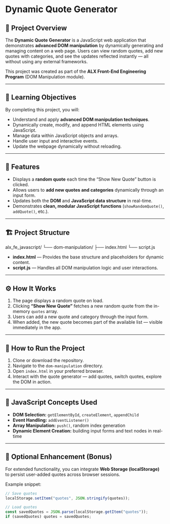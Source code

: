 # Dynamic Quote Generator

## 📖 Project Overview
The **Dynamic Quote Generator** is a JavaScript web application that demonstrates **advanced DOM manipulation** by dynamically generating and managing content on a web page. Users can view random quotes, add new quotes with categories, and see the updates reflected instantly — all without using any external frameworks.

This project was created as part of the **ALX Front-End Engineering Program** (DOM Manipulation module).

---

## 🎯 Learning Objectives
By completing this project, you will:
- Understand and apply **advanced DOM manipulation techniques**.
- Dynamically create, modify, and append HTML elements using JavaScript.
- Manage data within JavaScript objects and arrays.
- Handle user input and interactive events.
- Update the webpage dynamically without reloading.

---

## 🧩 Features
- Displays a **random quote** each time the “Show New Quote” button is clicked.  
- Allows users to **add new quotes and categories** dynamically through an input form.  
- Updates both the **DOM** and **JavaScript data structure** in real-time.  
- Demonstrates **clean, modular JavaScript functions** (`showRandomQuote()`, `addQuote()`, etc.).

---

## 🏗️ Project Structure
alx_fe_javascript/
└── dom-manipulation/
├── index.html
└── script.js

- **index.html** — Provides the base structure and placeholders for dynamic content.  
- **script.js** — Handles all DOM manipulation logic and user interactions.

---

## ⚙️ How It Works
1. The page displays a random quote on load.
2. Clicking **“Show New Quote”** fetches a new random quote from the in-memory `quotes` array.
3. Users can add a new quote and category through the input form.
4. When added, the new quote becomes part of the available list — visible immediately in the app.

---

## 🚀 How to Run the Project
1. Clone or download the repository.
2. Navigate to the `dom-manipulation` directory.
3. Open `index.html` in your preferred browser.
4. Interact with the quote generator — add quotes, switch quotes, explore the DOM in action.

---

## 🧠 JavaScript Concepts Used
- **DOM Selection:** `getElementById`, `createElement`, `appendChild`
- **Event Handling:** `addEventListener()`
- **Array Manipulation:** `push()`, random index generation
- **Dynamic Element Creation:** building input forms and text nodes in real-time

---

## 🧪 Optional Enhancement (Bonus)
For extended functionality, you can integrate **Web Storage (localStorage)** to persist user-added quotes across browser sessions.

Example snippet:
```js
// Save quotes
localStorage.setItem("quotes", JSON.stringify(quotes));

// Load quotes
const savedQuotes = JSON.parse(localStorage.getItem("quotes"));
if (savedQuotes) quotes = savedQuotes;